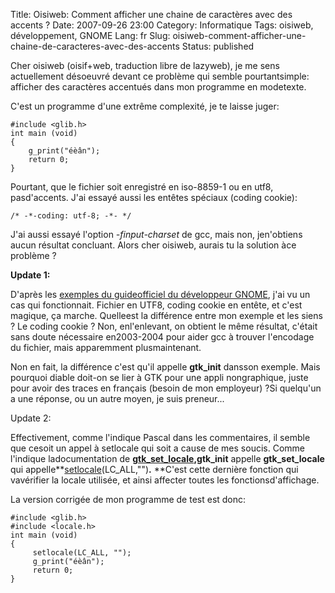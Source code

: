 Title: Oisiweb: Comment afficher une chaine de caractères avec des accents ?
Date: 2007-09-26 23:00
Category: Informatique
Tags: oisiweb, développement, GNOME
Lang: fr
Slug: oisiweb-comment-afficher-une-chaine-de-caracteres-avec-des-accents
Status: published

Cher oisiweb (oisif+web, traduction libre de lazyweb),
je me sens actuellement désoeuvré devant ce problème qui semble pourtantsimple: afficher des caractères accentués dans mon programme en modetexte.

C'est un programme d'une extrême complexité, je te laisse juger:

    #include <glib.h>
    int main (void)
    {
        g_print("éèân");
        return 0;
    }

Pourtant, que le fichier soit enregistré en iso-8859-1 ou en utf8, pasd'accents. J'ai essayé aussi les entêtes spéciaux (coding cookie):

    /* -*-coding: utf-8; -*- */

J'ai aussi essayé l'option *-finput-charset* de gcc, mais non, jen'obtiens aucun résultat concluant. Alors cher oisiweb, aurais tu la solution àce problème ?


**Update 1:**


D'après les [exemples du guideofficiel du développeur GNOME](http://www.nostarch.com/download/gnome-2-examples.tar.gz), j'ai vu un cas qui fonctionnait.
Fichier en UTF8, coding cookie en entête, et c'est magique, ça marche. Quelleest la différence entre mon exemple et les siens ? Le coding cookie ? Non, enl'enlevant, on obtient le même résultat, c'était sans doute nécessaire en2003-2004 pour aider gcc à trouver l'encodage du fichier, mais apparemment plusmaintenant.

Non en fait, la différence c'est qu'il appelle **gtk\_init** dansson exemple. Mais pourquoi diable doit-on se lier à GTK pour une appli nongraphique, juste pour avoir des traces en français (besoin de mon employeur) ?Si quelqu'un a une réponse, ou un autre moyen, je suis preneur...


Update 2:


Effectivement, comme l'indique Pascal dans les commentaires, il semble que cesoit un appel à setlocale qui soit a cause de mes soucis. Comme l'indique ladocumentation de **[gtk\_set\_locale](http://developer.gnome.org/doc/API/2.0/gtk/gtk-General.html#id2537466),gtk\_init** appelle **gtk\_set\_locale** qui appelle**[setlocale](http://www.linux-kheops.com/doc/man/manfr/man-html-0.9/man3/setlocale.3.html)(LC\_ALL,"")**.**
**C'est cette dernière fonction qui vavérifier la locale utilisée, et ainsi affecter toutes les fonctionsd'affichage.

La version corrigée de mon programme de test est donc:

    #include <glib.h>
    #include <locale.h>
    int main (void)
    {
         setlocale(LC_ALL, "");
         g_print("éèân");
         return 0;
    }

